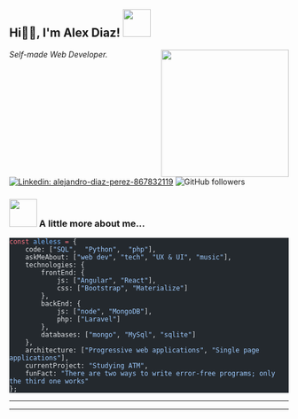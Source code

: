 <h2>Hi🙏🏻, I'm Alex Diaz! <img src="https://media.giphy.com/media/12oufCB0MyZ1Go/giphy.gif" width="50"></h2>
<img align="right" src="https://s7.gifyu.com/images/SJbr0.gif" width="230">
<p><em>Self-made Web Developer.
</em></p>
<p> <a href="https://www.linkedin.com/in/alejandro-diaz-perez-867832119/"><img src="https://img.shields.io/badge/-alejandro-blue?style=flat-square&amp;logo=Linkedin&amp;logoColor=white&amp;link=https://www.linkedin.com/in/alejandro-diaz-perez-867832119/" alt="Linkedin: alejandro-diaz-perez-867832119"></a>
    <img src="https://img.shields.io/github/followers/aleless?label=Follow&amp;style=social" alt="GitHub followers">
    <img src="https://visitor-badge.glitch.me/badge?page_id=aleless.aleless" alt="">
<!--
    <img src="https://github.com/aleless/aleless/workflows/Waka%20Readme/badge.svg" alt="Waka Readme"></p>

<p>👇 Hit in your console or terminal to connect with me.</p>
<pre class="astro-code github-dark" style="background-color:#24292e;color:#e1e4e8; overflow-x: auto;" tabindex="0"><code><span class="line"><span style="color:#B392F0">npx</span><span style="color:#9ECBFF"> aleless</span></span></code></pre>
-->
<h3 id="-a-little-more-about-me"><img src="https://media.giphy.com/media/VgCDAzcKvsR6OM0uWg/giphy.gif" width="50"> A little more about me…</h3>
<pre class="astro-code github-dark" style="background-color:#24292e;color:#e1e4e8; overflow-x: auto;" tabindex="0"><code><span class="line"><span style="color:#F97583">const</span><span style="color:#79B8FF"> aleless</span><span style="color:#F97583"> =</span><span style="color:#E1E4E8"> {</span></span>
<span class="line"><span style="color:#E1E4E8">    code: [</span><span style="color:#9ECBFF">"SQL"</span><span style="color:#E1E4E8">,  </span><span style="color:#9ECBFF">"Python"</span><span style="color:#E1E4E8">,  </span><span style="color:#9ECBFF">"php"</span><span style="color:#E1E4E8">],</span></span>
<span class="line"><span style="color:#E1E4E8">    askMeAbout: [</span><span style="color:#9ECBFF">"web dev"</span><span style="color:#E1E4E8">, </span><span style="color:#9ECBFF">"tech"</span><span style="color:#E1E4E8">, </span><span style="color:#9ECBFF">"UX & UI"</span><span style="color:#E1E4E8">, </span><span style="color:#9ECBFF">"music"</span><span style="color:#E1E4E8">],</span></span>
<span class="line"><span style="color:#E1E4E8">    technologies: {</span></span>
<span class="line"><span style="color:#E1E4E8">        frontEnd: {</span></span>
<span class="line"><span style="color:#E1E4E8">            js: [</span><span style="color:#9ECBFF">"Angular"</span><span style="color:#E1E4E8">, </span><span style="color:#9ECBFF">"React"</span><span style="color:#E1E4E8">],</span></span>
<span class="line"><span style="color:#E1E4E8">            css: [</span><span style="color:#9ECBFF">"Bootstrap"</span><span style="color:#E1E4E8">, </span><span style="color:#9ECBFF">"Materialize"</span><span style="color:#E1E4E8">]</span></span>
<span class="line"><span style="color:#E1E4E8">        },</span></span>
<span class="line"><span style="color:#E1E4E8">        backEnd: {</span></span>
<span class="line"><span style="color:#E1E4E8">            js: [</span><span style="color:#9ECBFF">"node"</span><span style="color:#E1E4E8">, </span><span style="color:#9ECBFF">"MongoDB"</span><span style="color:#E1E4E8">],</span></span>
<span class="line"><span style="color:#E1E4E8">            php: [</span><span style="color:#9ECBFF">"Laravel"</span><span style="color:#E1E4E8">]</span></span>
<span class="line"><span style="color:#E1E4E8">        },</span></span>
<span class="line"><span style="color:#E1E4E8">        databases: [</span><span style="color:#9ECBFF">"mongo"</span><span style="color:#E1E4E8">, </span><span style="color:#9ECBFF">"MySql"</span><span style="color:#E1E4E8">, </span><span style="color:#9ECBFF">"sqlite"</span><span style="color:#E1E4E8">]</span></span>
<span class="line"><span style="color:#E1E4E8">    },</span></span>
<span class="line"><span style="color:#E1E4E8">    architecture: [</span><span style="color:#9ECBFF">"Progressive web applications"</span><span style="color:#E1E4E8">, </span><span style="color:#9ECBFF">"Single page applications"</span><span style="color:#E1E4E8">],</span></span>
<span class="line"><span style="color:#E1E4E8">    currentProject: </span><span style="color:#9ECBFF">"Studying ATM"</span><span style="color:#E1E4E8">,</span></span>
<span class="line"><span style="color:#E1E4E8">    funFact: </span><span style="color:#9ECBFF">"There are two ways to write error-free programs; only the third one works"</span></span>
<span class="line"><span style="color:#E1E4E8">};</span></span></code></pre>
<hr>
<!--START_SECTION:waka-->
<!--END_SECTION:waka-->
<hr>
